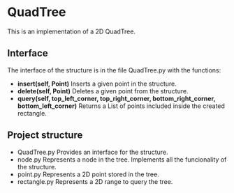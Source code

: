 # QuadTree #

This is an implementation of a 2D QuadTree.

## Interface ##

The interface of the structure is in the file QuadTree.py with the functions:

   * __insert(self, Point)__ Inserts a given point in the structure.
   * __delete(self, Point)__ Deletes a given point from the structure.
   * __query(self, top_left_corner, top_right_corner, bottom_right_corner, bottom_left_corner)__ Returns a List of points included inside the created rectangle.

## Project structure ##

 *  QuadTree.py Provides an interface for the structure.
 *  node.py Represents a node in the tree. Implements all the funcionality of the structure.
 *  point.py Represents a 2D point stored in the tree.
 *  rectangle.py Represents a 2D range to query the tree.
